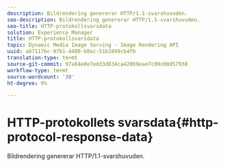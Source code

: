 ```yaml
---
description: Bildrendering genererar HTTP/1.1-svarshuvuden.
seo-description: Bildrendering genererar HTTP/1.1-svarshuvuden.
seo-title: HTTP-protokollsvarsdata
solution: Experience Manager
title: HTTP-protokollsvarsdata
topic: Dynamic Media Image Serving - Image Rendering API
uuid: ab7117bc-97b1-4400-b8ac-51b2899cb4fb
translation-type: tm+mt
source-git-commit: 97a84e8e7edd3d834ca42069eae7c09c00d57938
workflow-type: tm+mt
source-wordcount: '30'
ht-degree: 0%

---
```



# HTTP-protokollets svarsdata{#http-protocol-response-data}

Bildrendering genererar HTTP/1.1-svarshuvuden.

